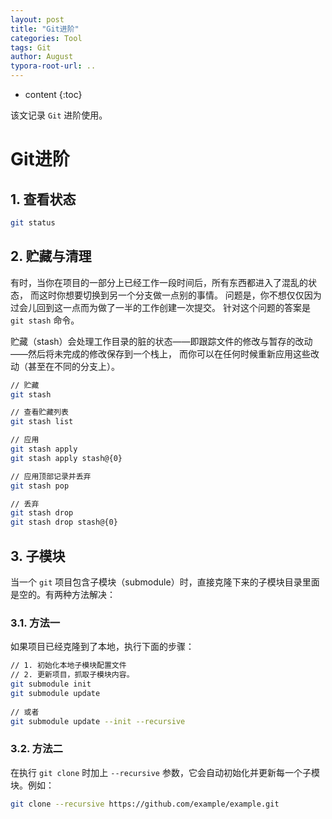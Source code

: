 ```yaml
---
layout: post
title: "Git进阶"
categories: Tool
tags: Git
author: August
typora-root-url: ..
---
```


* content
{:toc}

该文记录 `Git` 进阶使用。



# Git进阶



## 1. 查看状态

```bash
git status
```



## 2. 贮藏与清理

有时，当你在项目的一部分上已经工作一段时间后，所有东西都进入了混乱的状态， 而这时你想要切换到另一个分支做一点别的事情。 问题是，你不想仅仅因为过会儿回到这一点而为做了一半的工作创建一次提交。 针对这个问题的答案是 `git stash` 命令。

贮藏（stash）会处理工作目录的脏的状态——即跟踪文件的修改与暂存的改动——然后将未完成的修改保存到一个栈上， 而你可以在任何时候重新应用这些改动（甚至在不同的分支上）。

```bash
// 贮藏
git stash

// 查看贮藏列表
git stash list

// 应用
git stash apply
git stash apply stash@{0}

// 应用顶部记录并丢弃
git stash pop

// 丢弃
git stash drop
git stash drop stash@{0}
```



## 3. 子模块

当一个 `git` 项目包含子模块（submodule）时，直接克隆下来的子模块目录里面是空的。有两种方法解决：

### 3.1. 方法一

如果项目已经克隆到了本地，执行下面的步骤：

```bash
// 1. 初始化本地子模块配置文件
// 2. 更新项目，抓取子模块内容。
git submodule init
git submodule update
    
// 或者
git submodule update --init --recursive
```

### 3.2. 方法二

在执行 `git clone` 时加上 `--recursive` 参数，它会自动初始化并更新每一个子模块。例如：

```bash
git clone --recursive https://github.com/example/example.git
```

